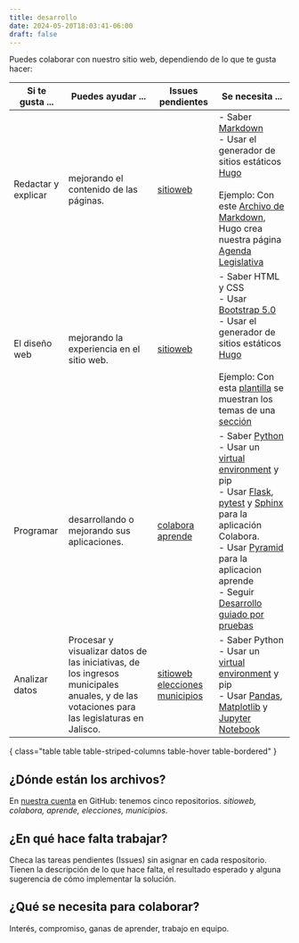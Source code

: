```yaml
---
title: desarrollo
date: 2024-05-20T18:03:41-06:00
draft: false
---
```


Puedes colaborar con nuestro sitio web, dependiendo de lo que te gusta
hacer:

| Si te gusta ...                          | Puedes ayudar ...             | Issues pendientes| Se necesita ...               |
| ---------------------------------------- | ----------------------------- | ------- | ----------------------------- |
| Redactar y explicar                      |  mejorando el contenido de las páginas.    | [sitioweb](https://github.com/siguealcongreso/sitioweb/issues?q=is%3Aissue+is%3Aopen+label%3Acontenido)      | - Saber [Markdown](https://es.wikipedia.org/wiki/Markdown)<br>- Usar el generador de sitios estáticos [Hugo](https://gohugo.io/)<br><br> Ejemplo: Con este [Archivo de Markdown](https://github.com/siguealcongreso/sitioweb/blob/main/content/monitoreo/legislaturas/lxiii/agenda-legislativa-lxiii.md?plain=1), Hugo crea nuestra página [Agenda Legislativa](/monitoreo/legislaturas/lxiii/agenda-legislativa-lxiii/) |
| El diseño web                            |  mejorando la experiencia en el sitio web. | [sitioweb](https://github.com/siguealcongreso/sitioweb/issues?q=is%3Aissue+is%3Aopen+label%3Adiseño)      | - Saber HTML y CSS<br>- Usar [Bootstrap 5.0](https://getbootstrap.com/docs/5.0/getting-started/introduction/)<br>- Usar el generador de sitios estáticos [Hugo](https://gohugo.io/)<br><br> Ejemplo: Con esta [plantilla](https://github.com/siguealcongreso/sitioweb/blob/main/layouts/_default/list.html) se muestran los temas de una [sección](https://siguealcongreso.org/organizacion) |
| Programar                                |  desarrollando o mejorando sus aplicaciones.|[colabora](https://github.com/siguealcongreso/colabora/issues) [aprende](https://github.com/siguealcongreso/aprende/issues)      | - Saber [Python](https://python.org)<br>- Usar un [virtual environment](https://docs.python.org/3/glossary.html#term-virtual-environment) y pip<br>- Usar [Flask](flask.palletsprojects.com/), [pytest](https://docs.pytest.org/en/stable/) y [Sphinx](https://www.sphinx-doc.org/en/master/) para la aplicación Colabora.<br>- Usar [Pyramid](https://trypyramid.com/) para la aplicacion aprende<br>- Seguir [Desarrollo guiado por pruebas](https://es.wikipedia.org/wiki/Desarrollo_guiado_por_pruebas) |
| Analizar datos                           |  Procesar y visualizar datos de las iniciativas, de los ingresos municipales anuales, y de las votaciones para las legislaturas en Jalisco. | [sitioweb](https://github.com/siguealcongreso/sitioweb/issues?q=is%3Aissue+is%3Aopen+label%3Adatos) [elecciones](https://github.com/siguealcongreso/elecciones/issues) [municipios](https://github.com/siguealcongreso/municipios/issues)   |- Saber Python<br>- Usar un [virtual environment](https://docs.python.org/3/glossary.html#term-virtual-environment) y pip<br>- Usar [Pandas](https://pandas.pydata.org/),  [Matplotlib](https://matplotlib.org/) y [Jupyter Notebook](https://jupyter-notebook.readthedocs.io/en/latest/)
{ class="table table table-striped-columns table-hover table-bordered" }

## ¿Dónde están los archivos?

En [nuestra cuenta](https://github.com/siguealcongreso) en GitHub:
tenemos cinco repositorios.  *sitioweb, colabora, aprende, elecciones,
municipios*.

## ¿En qué hace falta trabajar?

Checa las tareas pendientes (Issues) sin asignar en cada
respositorio. Tienen la descripción de lo que hace falta, el resultado
esperado y alguna sugerencia de cómo implementar la solución.

## ¿Qué se necesita para colaborar?

Interés, compromiso, ganas de aprender, trabajo en equipo.
